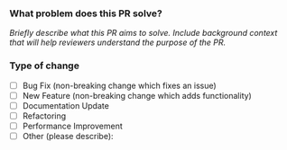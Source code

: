 ### What problem does this PR solve?

_Briefly describe what this PR aims to solve. Include background context that will help reviewers understand the purpose of the PR._

### Type of change

- [ ] Bug Fix (non-breaking change which fixes an issue)
- [ ] New Feature (non-breaking change which adds functionality)
- [ ] Documentation Update
- [ ] Refactoring
- [ ] Performance Improvement
- [ ] Other (please describe):
